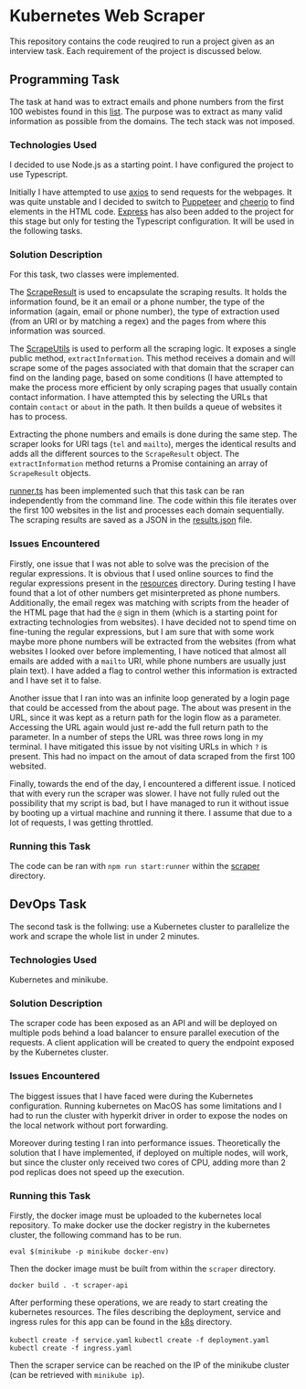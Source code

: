 # Kubernetes Web Scraper
This repository contains the code reuqired to run a project given as an interview task. Each requirement of the project is discussed below.

## Programming Task

The task at hand was to extract emails and phone numbers from the first 100 webistes found in this [list](resources/sample-websites.csv). The purpose was to extract as many valid information as possible from the domains. The tech stack was not imposed.

### Technologies Used

I decided to use Node.js as a starting point. I have configured the project to use Typescript. 

Initially I have attempted to use [axios](https://www.npmjs.com/package/axios) to send requests for the webpages. It was quite unstable and I decided to switch to [Puppeteer](https://www.npmjs.com/package/puppeteer) and [cheerio](https://www.npmjs.com/package/cheerio) to find elements in the HTML code.
[Express](https://www.npmjs.com/package/express) has also been added to the project for this stage but only for testing the Typescript configuration. It will be used in the following tasks.

### Solution Description
For this task, two classes were implemented.

The [ScrapeResult](scraper/src/domain/ScrapeResult.ts) is used to encapsulate the scraping results. It holds the information found, be it an email or a phone number, the type of the information (again, email or phone number), the type of extraction used (from an URI or by matching a regex) and the pages from where this information was sourced.

The [ScrapeUtils](scraper/src/domain/ScrapeUtils.ts) is used to perform all the scraping logic. It exposes a single public method, `extractInformation`. This method receives a domain and will scrape some of the pages associated with that domain that the scraper can find on the landing page, based on some conditions (I have attempted to make the process more efficient by only scraping pages that usually contain contact information. I have attempted this by selecting the URLs that contain `contact` or `about` in the path. It then builds a queue of websites it has to process.

Extracting the phone numbers and emails is done during the same step. The scraper looks for URI tags (`tel` and `mailto`), merges the identical results and adds all the different sources to the `ScrapeResult` object. The `extractInformation` method returns a Promise containing an array of `ScrapeResult` objects.
 
[runner.ts](scraper/src/runner.ts) has been implemented such that this task can be ran independently from the command line. The code within this file iterates over the first 100 websites in the list and processes each domain sequentially. The scraping results are saved as a JSON in the [results.json](results.json) file.

### Issues Encountered
Firstly, one issue that I was not able to solve was the precision of the regular expressions. It is obvious that I used online sources to find the regular expressions present in the [resources](resources) directory. During testing I have found that a lot of other numbers get misinterpreted as phone numbers. Additionally, the email regex was matching with scripts from the header of the HTML page that had the `@` sign in them (which is a starting point for extracting technologies from websites). I have decided not to spend time on fine-tuning the regular expressions, but I am sure that with some work maybe more phone numbers will be extracted from the websites (from what websites I looked over before implementing, I have noticed that almost all emails are added with a `mailto` URI, while phone numbers are usually just plain text). I have added a flag to control wether this information is extracted and I have set it to false.

Another issue that I ran into was an infinite loop generated by a login page that could be accessed from the about page. The about was present in the URL, since it was kept as a return path for the login flow as a parameter. Accessing the URL again would just re-add the full return path to the parameter. In a number of steps the URL was three rows long in my terminal. I have mitigated this issue by not visiting URLs in which `?` is present. This had no impact on the amout of data scraped from the first 100 websited.

Finally, towards the end of the day, I encountered a different issue. I noticed that with every run the scraper was slower. I have not fully ruled out the possibility that my script is bad, but I have managed to run it without issue by booting up a virtual machine and running it there. I assume that due to a lot of requests, I was getting throttled.

### Running this Task

The code can be ran with `npm run start:runner` within the [scraper](scraper) directory.

## DevOps Task

The second task is the follwing: use a Kubernetes cluster to parallelize the work and scrape the whole list in under 2 minutes.

### Technologies Used

Kubernetes and minikube.

### Solution Description

The scraper code has been exposed as an API and will be deployed on multiple pods behind a load balancer to ensure parallel execution of the requests. A client application will be created to query the endpoint exposed by the Kubernetes cluster. 

### Issues Encountered

The biggest issues that I have faced were during the Kubernetes configuration. Running kubernetes on MacOS has some limitations and I had to run the cluster with hyperkit driver in order to expose the nodes on the local network without port forwarding. 

Moreover during testing I ran into performance issues. Theoretically the solution that I have implemented, if deployed on multiple nodes, will work, but since the cluster only received two cores of CPU, adding more than 2 pod replicas does not speed up the execution.

### Running this Task

Firstly, the docker image must be uploaded to the kubernetes local repository. To make docker use the docker registry in the kubernetes cluster, the following command has to be run.

`eval $(minikube -p minikube docker-env)`

Then the docker image must be built from within the `scraper` directory.

`docker build . -t scraper-api`

After performing these operations, we are ready to start creating the kubernetes resources. The files describing the deployment, service and ingress rules for this app can be found in the [k8s](k8s) directory. 

`kubectl create -f service.yaml`
`kubectl create -f deployment.yaml`
`kubectl create -f ingress.yaml`

Then the scraper service can be reached on the IP of the minikube cluster (can be retrieved with `minikube ip`).
